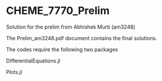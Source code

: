 # CHEME_7770_Prelim

Solution for the prelim from Abhishek Murti (am3248)

The Prelim_am3248.pdf document contains the final solutions.

The codes require the following two packages

DifferentialEquations.jl

Plots.jl
